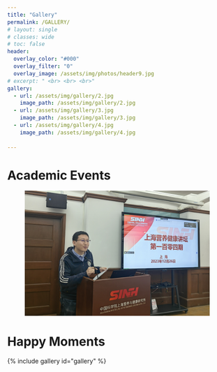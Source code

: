 ```yaml
---
title: "Gallery"
permalink: /GALLERY/
# layout: single
# classes: wide
# toc: false
header:
  overlay_color: "#000"
  overlay_filter: "0"
  overlay_image: /assets/img/photos/header9.jpg
# excerpt: " <br> <br> <br>"
gallery:
  - url: /assets/img/gallery/2.jpg
    image_path: /assets/img/gallery/2.jpg
  - url: /assets/img/gallery/3.jpg
    image_path: /assets/img/gallery/3.jpg
  - url: /assets/img/gallery/4.jpg
    image_path: /assets/img/gallery/4.jpg

---
```


# Academic Events

<figure class="third">

  <a href="/assets/img/gallery/1.jpg" title="上海营养健康讲坛" alt="上海营养健康讲坛">
  <img src="/assets/img/gallery/1.jpg" title="上海营养健康讲坛" alt="上海营养健康讲坛"></a>



</figure>


# Happy Moments

{% include gallery id="gallery" %}
